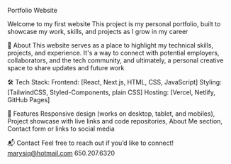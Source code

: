 Portfolio Website

Welcome to my first website
This project is my personal portfolio, built to showcase my work, skills, and projects as I grow in my career

🚀 About
This website serves as a place to highlight my technical skills, projects, and experience.
It's a way to connect with potential employers, collaborators, and the tech community, and ultimately, a personal creative space to share updates and future work

🛠 Tech Stack:
Frontend: [React, Next.js, HTML, CSS, JavaScript]
Styling: [TailwindCSS, Styled-Components, plain CSS]
Hosting: [Vercel, Netlify, GitHub Pages]


📄 Features
Responsive design (works on desktop, tablet, and mobiles),
Project showcase with live links and code repositories,
About Me section,
Contact form or links to social media


📬 Contact
Feel free to reach out if you’d like to connect!
marysiq@hotmail.com
650.207.6320